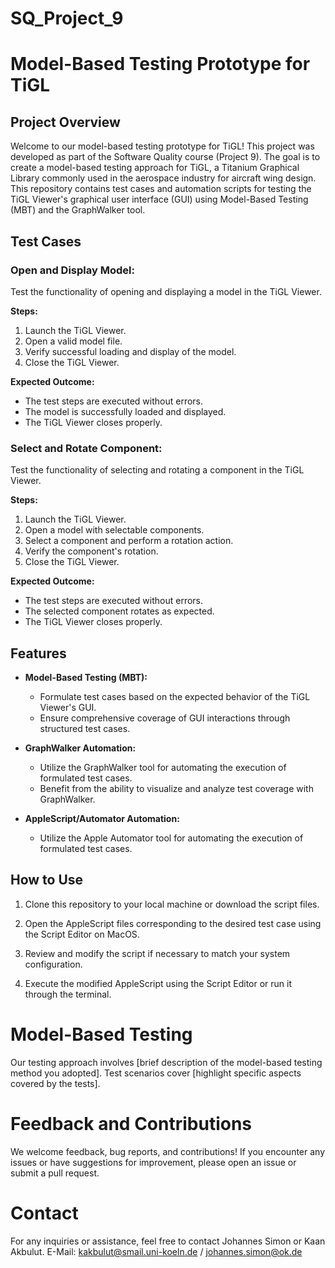 # SQ_Project_9

# Model-Based Testing Prototype for TiGL

## Project Overview

Welcome to our model-based testing prototype for TiGL! This project was developed as part of the Software Quality course (Project 9). The goal is to create a model-based testing approach for TiGL, a Titanium Graphical Library commonly used in the aerospace industry for aircraft wing design. This repository contains test cases and automation scripts for testing the TiGL Viewer's graphical user interface (GUI) using Model-Based Testing (MBT) and the GraphWalker tool.

## Test Cases

### Open and Display Model:

Test the functionality of opening and displaying a model in the TiGL Viewer.

**Steps:**
1. Launch the TiGL Viewer.
2. Open a valid model file.
3. Verify successful loading and display of the model.
4. Close the TiGL Viewer.

**Expected Outcome:**
- The test steps are executed without errors.
- The model is successfully loaded and displayed.
- The TiGL Viewer closes properly.

### Select and Rotate Component:

Test the functionality of selecting and rotating a component in the TiGL Viewer.

**Steps:**
1. Launch the TiGL Viewer.
2. Open a model with selectable components.
3. Select a component and perform a rotation action.
4. Verify the component's rotation.
5. Close the TiGL Viewer.

**Expected Outcome:**
- The test steps are executed without errors.
- The selected component rotates as expected.
- The TiGL Viewer closes properly.

## Features

- **Model-Based Testing (MBT):**
  - Formulate test cases based on the expected behavior of the TiGL Viewer's GUI.
  - Ensure comprehensive coverage of GUI interactions through structured test cases.

- **GraphWalker Automation:**
  - Utilize the GraphWalker tool for automating the execution of formulated test cases.
  - Benefit from the ability to visualize and analyze test coverage with GraphWalker.

- **AppleScript/Automator Automation:**
  - Utilize the Apple Automator tool for automating the execution of formulated test cases.
    
## How to Use

1. Clone this repository to your local machine or download the script files.

2. Open the AppleScript files corresponding to the desired test case using the Script Editor on MacOS.

3. Review and modify the script if necessary to match your system configuration.

5. Execute the modified AppleScript using the Script Editor or run it through the terminal.


# Model-Based Testing

Our testing approach involves [brief description of the model-based testing method you adopted]. Test scenarios cover [highlight specific aspects covered by the tests].

# Feedback and Contributions

We welcome feedback, bug reports, and contributions! If you encounter any issues or have suggestions for improvement, please open an issue or submit a pull request.

# Contact

For any inquiries or assistance, feel free to contact Johannes Simon or Kaan Akbulut.
E-Mail: kakbulut@smail.uni-koeln.de  / johannes.simon@ok.de

